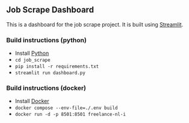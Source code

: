 ## Job Scrape Dashboard
This is a dashboard for the job scrape project. It is built using [Streamlit](https://www.streamlit.io/).

### Build instructions (python) 
- Install [Python](https://www.python.org/downloads/)
- `cd job_scrape`
- `pip install -r requirements.txt`
- `streamlit run dashboard.py`

### Build instructions (docker)
- Install [Docker](https://docs.docker.com/install/)
- `docker compose --env-file=./.env build`
- `docker run -d -p 8501:8501 freelance-nl-i`